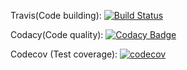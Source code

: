 Travis(Code building):
[![Build Status](https://travis-ci.org/reblex/Ramverk2.svg?branch=master)](https://travis-ci.org/reblex/Ramverk2)

Codacy(Code quality):
[![Codacy Badge](https://api.codacy.com/project/badge/Grade/f2bf20722b5a4ec0a367ce6d719bd79f)](https://www.codacy.com/app/reblex/Ramverk2?utm_source=github.com&amp;utm_medium=referral&amp;utm_content=reblex/Ramverk2&amp;utm_campaign=Badge_Grade)

Codecov (Test coverage):
[![codecov](https://codecov.io/gh/reblex/Ramverk2/branch/master/graph/badge.svg)](https://codecov.io/gh/reblex/Ramverk2)
